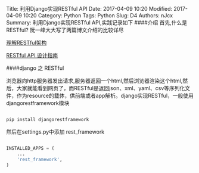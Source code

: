 Title: 利用Django实现RESTful API
Date: 2017-04-09 10:20
Modified: 2017-04-09 10:20
Category: Python
Tags: Python
Slug: D4
Authors: nJcx
Summary: 利用Django实现RESTful API,实践记录如下
####介绍
首先,什么是RESTful? 阮一峰大大写了两篇博文介绍的比较详尽

[理解RESTful架构](http://www.ruanyifeng.com/blog/2011/09/restful)

[RESTful API 设计指南](http://www.ruanyifeng.com/blog/2014/05/restful_api.html)

####django 之 RESTful

浏览器向http服务器发出请求,服务器返回一个html,然后浏览器渲染这个html,然后，大家就能看到网页了，而RESTful是返回json、xml、yaml、csv等序列化文件，作为resource的载体，供前端或者app解析。django实现RESTful，一般使用djangorestframework模块

```python 

pip install djangorestframework

```

然后在settings.py中添加 rest_framework

```python

INSTALLED_APPS = (
    ...
    'rest_framework',
)


```
```python
```


